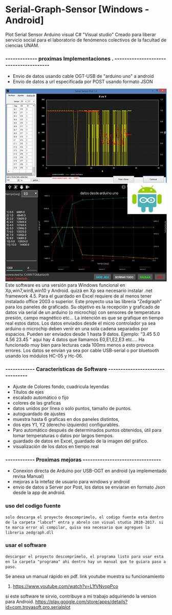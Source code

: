 # Serial-Graph-Sensor [Windows - Android]
Plot Serial Sensor Arduino visual C# "Visual studio"
Creado para liberar servicio social para el laboratorio de fenómenos colectivos de la facultad de ciencias UNAM.

### ------------- proximas Implementaciones .   ---------------------------------------
- Envio de datos usando cable OGT-USB de "arduino uno" a android
- Envio de datos a url especificada por POST usando formato JSON


![GitHub Logo](panel.png)
![GitHub Logo](panel-android2.png)
Este software es una versión para Windows funcional en Xp,win7,win8,win10 y Android. quizá en Xp sea necesario instalar .net framework 4.5. 
Para el guardado en Excel requiere de al menos tener instalado office 2003 o superior. Este proyecto usa las librería “Zedgraph” 
para los paneles de graficado.
Su objetivo es la recepción y graficado de datos vía serial de un arduino (o microchip) con sensores de temperatura presión, campo 
magnético etc…  La intención es que se grafique en tiempo real estos datos. Los datos enviados desde el micro controlador ya sea
arduino o microchip deben venir en una sola cadena separados por espacios. Pueden ser enviados desde 1 hasta 9 datos.
Ejemplo: “3.45 5.0 4.56 23.45 ” aquí hay 4 datos  que llamamos E0,E1,E2,E3 etc…. Ha funcionado muy bien para lecturas cada 100ms menos a esto provoca errores.
Los datos se envían ya sea por cable USB-serial o por bluetooth usando los módulos HC-05 y Hc-06.

###  ------------  Características de Software   --------------------------------
* Ajuste de Colores fondo, cuadricula leyendas
* Títulos de ejes
* escalado automático o fijo
* colores de las graficas
* datos unidos por línea o solo puntos, tamaño de puntos.
* autoguardado de ajustes
* muestra hasta 6 graficas en dos paneles distintos,
* dos ejes Y1, Y2 (derecho izquierdo) configurables.
* Paro automático después de determinados puntos obtenidos, útil para tomar temperaturas o datos por largos tiempos.
* guardado de datos en Excel, guardado de la imagen del gráfico.
* visualización de los datos en tiempo real 

###  ------------  Proximas mejoras   --------------------------------
* Conexion directa de Arduino por USB-OGT en android (ya implementado revisa Manual)
* mejoras a la intefaz de usuario para windows y android 
* envio de datos a Server por Post, los datos se enviaran en formato Json desde la app de android.
 

### uso del codigo fuente
    solo descarga el proyecto descomprimelo, el codigo fuente esta dentro de la carpeta "labcof" entra y abrelo con visual studio 2010-2017. si te marca error al compilar, quisa sea necesario que agregues la libreria zedgraph.dll  
### usar el software
    descargar el proyecto descomprimelo, el programa listo para usar esta en la carpeta "programa" ahi dentro hay un manual que te guiara paso a paso. 

  Se anexa un manual rápido en pdf.
link youtube muestra su funcionamiento
1. https://www.youtube.com/watch?v=L1fVNvopPco


si este software te sirvio, contribuye a mi trabajo adquiriendo la version para Android. https://play.google.com/store/apps/details?id=com.troyasoft.pro.serialplot

